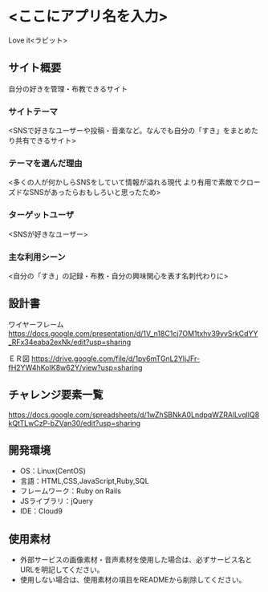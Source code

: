 # <ここにアプリ名を入力>
Love it<ラビット>
## サイト概要
自分の好きを管理・布教できるサイト

### サイトテーマ
<SNSで好きなユーザーや投稿・音楽など。なんでも自分の「すき」をまとめたり共有できるサイト>

### テーマを選んだ理由
<多くの人が何かしらSNSをしていて情報が溢れる現代
より有用で素敵でクローズドなSNSがあったらおもしろいと思ったため>

### ターゲットユーザ
<SNSが好きなユーザー>

### 主な利用シーン
<自分の「すき」の記録・布教・自分の興味関心を表す名刺代わりに>

## 設計書
ワイヤーフレーム
https://docs.google.com/presentation/d/1V_n18C1cj7OM1txhv39yvSrkCdYY_RFx34eaba2exNk/edit?usp=sharing

ＥＲ図
https://drive.google.com/file/d/1py6mTGnL2YljJFr-fH2YW4hKoIK8w62Y/view?usp=sharing
## チャレンジ要素一覧
https://docs.google.com/spreadsheets/d/1wZhSBNkA0LndpqWZRAlLvqlIQ8kQtTLwCzP-bZVan30/edit?usp=sharing

## 開発環境
- OS：Linux(CentOS)
- 言語：HTML,CSS,JavaScript,Ruby,SQL
- フレームワーク：Ruby on Rails
- JSライブラリ：jQuery
- IDE：Cloud9

## 使用素材
- 外部サービスの画像素材・音声素材を使用した場合は、必ずサービス名とURLを明記してください。
- 使用しない場合は、使用素材の項目をREADMEから削除してください。
